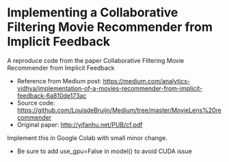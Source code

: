 # Implementing a Collaborative Filtering Movie Recommender from Implicit Feedback
A reproduce code from the paper Collaborative Filtering Movie Recommender from Implicit Feedback


- Reference from Medium post: https://medium.com/analytics-vidhya/implementation-of-a-movies-recommender-from-implicit-feedback-6a810de173ac
- Source code: https://github.com/LouisdeBruijn/Medium/tree/master/MovieLens%20recommender
- Original paper: http://yifanhu.net/PUB/cf.pdf

Implement this in Google Colab with small minor change. 
- Be sure to add use_gpu=False in model() to avoid CUDA issue

